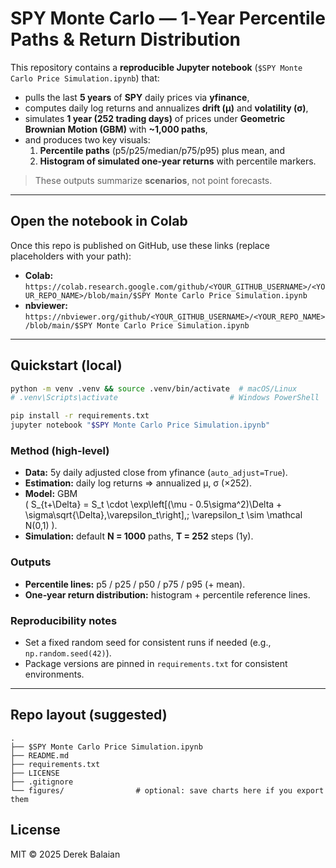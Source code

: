 # SPY Monte Carlo — 1‑Year Percentile Paths & Return Distribution

This repository contains a **reproducible Jupyter notebook** (`$SPY Monte Carlo Price Simulation.ipynb`) that:
- pulls the last **5 years** of **SPY** daily prices via **yfinance**,
- computes daily log returns and annualizes **drift (μ)** and **volatility (σ)**,
- simulates **1 year (252 trading days)** of prices under **Geometric Brownian Motion (GBM)** with **~1,000 paths**, 
- and produces two key visuals:
  1) **Percentile paths** (p5/p25/median/p75/p95) plus mean, and  
  2) **Histogram of simulated one‑year returns** with percentile markers.

> These outputs summarize **scenarios**, not point forecasts.

---

## Open the notebook in Colab
Once this repo is published on GitHub, use these links (replace placeholders with your path):
- **Colab:** `https://colab.research.google.com/github/<YOUR_GITHUB_USERNAME>/<YOUR_REPO_NAME>/blob/main/$SPY Monte Carlo Price Simulation.ipynb`
- **nbviewer:** `https://nbviewer.org/github/<YOUR_GITHUB_USERNAME>/<YOUR_REPO_NAME>/blob/main/$SPY Monte Carlo Price Simulation.ipynb`

---

## Quickstart (local)

```bash
python -m venv .venv && source .venv/bin/activate  # macOS/Linux
# .venv\Scripts\activate                         # Windows PowerShell

pip install -r requirements.txt
jupyter notebook "$SPY Monte Carlo Price Simulation.ipynb"
```

### Method (high‑level)
- **Data:** 5y daily adjusted close from yfinance (`auto_adjust=True`).
- **Estimation:** daily log returns ⇒ annualized μ, σ (×252).
- **Model:** GBM  
  \( S_{t+\Delta} = S_t \cdot \exp\left[(\mu - 0.5\sigma^2)\Delta + \sigma\sqrt{\Delta}\,\varepsilon_t\right],\; \varepsilon_t \sim \mathcal N(0,1) \).
- **Simulation:** default **N = 1000** paths, **T = 252** steps (1y).

### Outputs
- **Percentile lines:** p5 / p25 / p50 / p75 / p95 (+ mean).  
- **One‑year return distribution:** histogram + percentile reference lines.

### Reproducibility notes
- Set a fixed random seed for consistent runs if needed (e.g., `np.random.seed(42)`).
- Package versions are pinned in `requirements.txt` for consistent environments.

---

## Repo layout (suggested)
```
.
├── $SPY Monte Carlo Price Simulation.ipynb
├── README.md
├── requirements.txt
├── LICENSE
├── .gitignore
└── figures/                # optional: save charts here if you export them
```

## License
MIT © 2025 Derek Balaian
